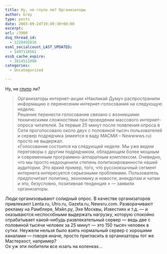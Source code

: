 ```yaml
---
title: Ну, не глупо ли? Организаторы
author: Gray
type: posts
date: 2003-09-24T19:49:30+00:00
excerpt:
url: /3900
dsq_thread_id:
  - 1228492016
esml_socialcount_LAST_UPDATED:
  - 1497118561
essb_cache_expire:
  - 1614511098
categories:
  - Uncategorized

---
```








Ну, не <a href="http://www.newwws.ru/index.php?itemid=842" target="_blank">глупо</a> ли? 

> Организаторы интернет-акции &#171;Накликай Думу&#187; распространили информацию о перенесении интернет-голосования на следующую неделю.  
> Решение перенести голосование связано с возникшими техническими сложностями при проведении массового интернет-опроса читателей. За первые 25 минут после появления опроса в Сети проголосовало около двух с половиной тысяч пользователей и сервер подрядчика (имеется в ваду МАСМИ &#8211; Newwwws.ru) просто не выдержал.  
> &laquo;Голосование состоится на следующей неделе. Мы уже ведем переговоры с другим подрядчиком, обладающим более мощным и современным программно-аппаратным комплексом. Очевидно, что мы просто недооценили степень политизированности нашей аудитории. Это яркий пример, того, что русскоязычный сегмент интернета интересуется серьезными проблемами. Пользователь предпочитает политику, экономику и новости, анекдотам и чатам и это, безусловно, позитивная тенденция &#187; &#8212; заявили организаторы.

Люди организовывают солидный опрос. В качестве организаторов привлекают Lenta.ru, Utro.ru, Gazeta.ru, Newsru.com. Разворачивают рекламу на Рамблере, Мэйл.ру, Эхе Москвы, Известиях и т.д. &#8212; и оказываются неспособными выдержать нагрузку, которую спокойно отрабатывает какой-нибудь развлекательный сервер &#8212; ведь две с половиной тысячи человек за 25 минут &#8212; это 150 тысяч человек в сутки. Неужели нельзя было взять нормальный сервер с хорошими каналами &#8212; говоря иначе, просто пригласить в организаторы тот же Мастерхост, например?  
Ох уж эти любители все юзать на коленках&#8230;